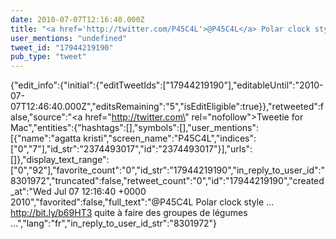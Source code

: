 ```yaml
---
date: 2010-07-07T12:16:40.000Z
title: "<a href='http://twitter.com/P45C4L'>@P45C4L</a> Polar clock style ...  http://bit.ly/b69HT3 quite à faire des groupes de légumes ...″"
user_mentions: "undefined"
tweet_id: "17944219190"
pub_type: "tweet"
---
```

{"edit_info":{"initial":{"editTweetIds":["17944219190"],"editableUntil":"2010-07-07T12:46:40.000Z","editsRemaining":"5","isEditEligible":true}},"retweeted":false,"source":"<a href=\"http://twitter.com\" rel=\"nofollow\">Tweetie for Mac</a>","entities":{"hashtags":[],"symbols":[],"user_mentions":[{"name":"agatta kristi","screen_name":"P45C4L","indices":["0","7"],"id_str":"2374493017","id":"2374493017"}],"urls":[]},"display_text_range":["0","92"],"favorite_count":"0","id_str":"17944219190","in_reply_to_user_id":"8301972","truncated":false,"retweet_count":"0","id":"17944219190","created_at":"Wed Jul 07 12:16:40 +0000 2010","favorited":false,"full_text":"@P45C4L Polar clock style ...  http://bit.ly/b69HT3 quite à faire des groupes de légumes ...","lang":"fr","in_reply_to_user_id_str":"8301972"}
